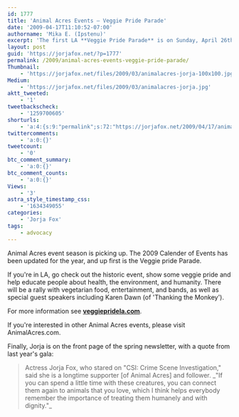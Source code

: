 ```yaml
---
id: 1777
title: 'Animal Acres Events — Veggie Pride Parade'
date: '2009-04-17T11:10:52-07:00'
authorname: 'Mika E. (Ipstenu)'
excerpt: 'The first LA **Veggie Pride Parade** is on Sunday, April 26th, from 11am to 4pm. Karen Dawn (of Thanking the Monkey fame) will be a speaker.'
layout: post
guid: 'https://jorjafox.net/?p=1777'
permalink: /2009/animal-acres-events-veggie-pride-parade/
Thumbnail:
    - 'https://jorjafox.net/files/2009/03/animalacres-jorja-100x100.jpg'
Medium:
    - 'https://jorjafox.net/files/2009/03/animalacres-jorja.jpg'
aktt_tweeted:
    - '1'
tweetbackscheck:
    - '1259700605'
shorturls:
    - 'a:4:{s:9:"permalink";s:72:"https://jorjafox.net/2009/04/17/animal-acres-events-veggie-pride-parade/";s:7:"tinyurl";s:25:"http://tinyurl.com/daq97c";s:4:"isgd";s:18:"http://is.gd/53bSy";s:5:"bitly";s:20:"http://bit.ly/4tIa4d";}'
twittercomments:
    - 'a:0:{}'
tweetcount:
    - '0'
btc_comment_summary:
    - 'a:0:{}'
btc_comment_counts:
    - 'a:0:{}'
Views:
    - '3'
astra_style_timestamp_css:
    - '1634349055'
categories:
    - 'Jorja Fox'
tags:
    - advocacy
---
```


Animal Acres event season is picking up.  The 2009 Calender of Events has been updated for the year, and up first is the Veggie pride Parade.

If you're in LA, go check out the historic event, show some veggie pride and help educate people about health, the environment, and humanity.  There will be a rally with vegetarian food, entertainment, and bands, as well as special guest speakers including Karen Dawn (of 'Thanking the Monkey').

For more information see **<a href="http://veggiepridela.com/">veggiepridela.com</a>**.

If you're interested in other Animal Acres events, please visit AnimalAcres.com.

Finally, Jorja is on the front page of the spring newsletter, with a quote from last year's gala:
<blockquote>Actress Jorja Fox, who stared on "CSI: Crime Scene Investigation," said she is a longtime supporter [of Animal Acres] and follower.  _"If you can spend a little time with these creatures, you can connect them again to animals that you love, which I think helps everybody remember the importance of treating them humanely and with dignity."_</blockquote>
